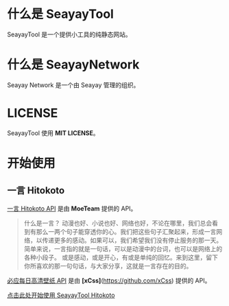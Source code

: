 # 什么是 SeayayTool

SeayayTool 是一个提供小工具的纯静态网站。

# 什么是 SeayayNetwork

Seayay Network 是一个由 Seayay 管理的组织。

# LICENSE

SeayayTool 使用 **MIT LICENSE**。

# 开始使用

## 一言 Hitokoto

[一言 Hitokoto API](https://hitokoto.cn) 是由 **MoeTeam** 提供的 API。

> 什么是一言？
> 动漫也好、小说也好、网络也好，不论在哪里，我们总会看到有那么一两个句子能穿透你的心。我们把这些句子汇聚起来，形成一言网络，以传递更多的感动。如果可以，我们希望我们没有停止服务的那一天。
> 简单来说，一言指的就是一句话，可以是动漫中的台词，也可以是网络上的各种小段子。 或是感动，或是开心，有或是单纯的回忆。来到这里，留下你所喜欢的那一句句话，与大家分享，这就是一言存在的目的。

[必应每日高清壁纸 API](https://bing.ioliu.cn/static/about.html) 是由 **[xCss]**(https://github.com/xCss) 提供的 API。

[点击此处开始使用 SeayayTool Hitokoto](https://tool.seayay.icu/hitokoto)